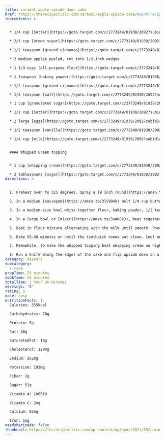 ```yaml
---
title: caramel apple upside down cake
href: https://therecipecritic.com/caramel-apple-upside-cake/#wprm-recipe-container-100470
ingredients: >-
  

  * 1/4 cup [butter](https://goto.target.com/c/2773249/81938/2092?subid1=52e41fac28963d1e058a1042&subid2=https%3A%2F%2Ftherecipecritic.com%2Fcaramel-apple-upside-cake%2F%23wprm-recipe-container-100470&sharedid=The%20Recipe%20Critic&subid3=https%3A%2F%2Fwww.target.com%2Fp%2Fsalted-butter-1lb-good-gather-8482%2F-%2FA-54445965%3Faflt%3Dplt&u=https%3A%2F%2Fwww.target.com%2Fp%2Fsalted-butter-1lb-good-gather-8482%2F-%2FA-54445965%3Faflt%3Dplt#donotlink)

  * 2/3 cup [brown sugar](https://goto.target.com/c/2773249/81938/2092?subid1=52e41fac28963d1e058a1042&subid2=https%3A%2F%2Ftherecipecritic.com%2Fcaramel-apple-upside-cake%2F%23wprm-recipe-container-100470&sharedid=The%20Recipe%20Critic&subid3=https%3A%2F%2Fwww.target.com%2Fp%2Flight-brown-sugar-2lbs-good-38-gather-8482%2F-%2FA-78494376%3Faflt%3Dplt&u=https%3A%2F%2Fwww.target.com%2Fp%2Flight-brown-sugar-2lbs-good-38-gather-8482%2F-%2FA-78494376%3Faflt%3Dplt#donotlink) packed

  * 1/2 teaspoon [ground cinnamon](https://goto.target.com/c/2773249/81938/2092?subid1=52e41fac28963d1e058a1042&subid2=https%3A%2F%2Ftherecipecritic.com%2Fcaramel-apple-upside-cake%2F%23wprm-recipe-container-100470&sharedid=The%20Recipe%20Critic&subid3=https%3A%2F%2Fwww.target.com%2Fp%2Fground-cinnamon-2-37oz-good-38-gather-8482%2F-%2FA-77586373%3Faflt%3Dplt&u=https%3A%2F%2Fwww.target.com%2Fp%2Fground-cinnamon-2-37oz-good-38-gather-8482%2F-%2FA-77586373%3Faflt%3Dplt#donotlink)

  * 2 medium apples peeled, cut into 1/2-inch wedges

  * 1 1/3 cups [all-purpose flour](https://goto.target.com/c/2773249/81938/2092?subid1=52e41fac28963d1e058a1042&subid2=https%3A%2F%2Ftherecipecritic.com%2Fcaramel-apple-upside-cake%2F%23wprm-recipe-container-100470&sharedid=The%20Recipe%20Critic&subid3=https%3A%2F%2Fwww.target.com%2Fp%2Fgold-medal-all-purpose-flour-2lbs%2F-%2FA-13016243%3Faflt%3Dplt&u=https%3A%2F%2Fwww.target.com%2Fp%2Fgold-medal-all-purpose-flour-2lbs%2F-%2FA-13016243%3Faflt%3Dplt#donotlink)

  * 1 teaspoon [baking powder](https://goto.target.com/c/2773249/81938/2092?subid1=52e41fac28963d1e058a1042&subid2=https%3A%2F%2Ftherecipecritic.com%2Fcaramel-apple-upside-cake%2F%23wprm-recipe-container-100470&sharedid=The%20Recipe%20Critic&subid3=https%3A%2F%2Fwww.target.com%2Fp%2Fclabber-girl-gluten-free-double-acting-baking-powder-8-1oz%2F-%2FA-14770673%3Faflt%3Dplt&u=https%3A%2F%2Fwww.target.com%2Fp%2Fclabber-girl-gluten-free-double-acting-baking-powder-8-1oz%2F-%2FA-14770673%3Faflt%3Dplt#donotlink)

  * 1/2 teaspoon [ground cinnamon](https://goto.target.com/c/2773249/81938/2092?subid1=52e41fac28963d1e058a1042&subid2=https%3A%2F%2Ftherecipecritic.com%2Fcaramel-apple-upside-cake%2F%23wprm-recipe-container-100470&sharedid=The%20Recipe%20Critic&subid3=https%3A%2F%2Fwww.target.com%2Fp%2Fground-cinnamon-2-37oz-good-38-gather-8482%2F-%2FA-77586373%3Faflt%3Dplt&u=https%3A%2F%2Fwww.target.com%2Fp%2Fground-cinnamon-2-37oz-good-38-gather-8482%2F-%2FA-77586373%3Faflt%3Dplt#donotlink)

  * 1/4 teaspoon [salt](https://goto.target.com/c/2773249/81938/2092?subid1=52e41fac28963d1e058a1042&subid2=https%3A%2F%2Ftherecipecritic.com%2Fcaramel-apple-upside-cake%2F%23wprm-recipe-container-100470&sharedid=The%20Recipe%20Critic&subid3=https%3A%2F%2Fwww.target.com%2Fp%2Fiodized-salt-26oz-good-38-gather-8482%2F-%2FA-78140513%3Faflt%3Dplt&u=https%3A%2F%2Fwww.target.com%2Fp%2Fiodized-salt-26oz-good-38-gather-8482%2F-%2FA-78140513%3Faflt%3Dplt#donotlink)

  * 1 cup [granulated sugar](https://goto.target.com/c/2773249/81938/2092?subid1=52e41fac28963d1e058a1042&subid2=https%3A%2F%2Ftherecipecritic.com%2Fcaramel-apple-upside-cake%2F%23wprm-recipe-container-100470&sharedid=The%20Recipe%20Critic&subid3=https%3A%2F%2Fwww.target.com%2Fp%2Fgranulated-sugar-4lbs-good-38-gather-8482%2F-%2FA-78471310%3Faflt%3Dplt&u=https%3A%2F%2Fwww.target.com%2Fp%2Fgranulated-sugar-4lbs-good-38-gather-8482%2F-%2FA-78471310%3Faflt%3Dplt#donotlink)

  * 1/2 cup [butter](https://goto.target.com/c/2773249/81938/2092?subid1=52e41fac28963d1e058a1042&subid2=https%3A%2F%2Ftherecipecritic.com%2Fcaramel-apple-upside-cake%2F%23wprm-recipe-container-100470&sharedid=The%20Recipe%20Critic&subid3=https%3A%2F%2Fwww.target.com%2Fp%2Fsalted-butter-1lb-good-gather-8482%2F-%2FA-54445965%3Faflt%3Dplt&u=https%3A%2F%2Fwww.target.com%2Fp%2Fsalted-butter-1lb-good-gather-8482%2F-%2FA-54445965%3Faflt%3Dplt#donotlink) softened

  * 2 large [eggs](https://goto.target.com/c/2773249/81938/2092?subid1=52e41fac28963d1e058a1042&subid2=https%3A%2F%2Ftherecipecritic.com%2Fcaramel-apple-upside-cake%2F%23wprm-recipe-container-100470&sharedid=The%20Recipe%20Critic&subid3=https%3A%2F%2Fwww.target.com%2Fp%2Fvital-farms-pasture-raised-grade-a-large-eggs-12ct%2F-%2FA-18783617%3Faflt%3Dplt&u=https%3A%2F%2Fwww.target.com%2Fp%2Fvital-farms-pasture-raised-grade-a-large-eggs-12ct%2F-%2FA-18783617%3Faflt%3Dplt#donotlink)

  * 1/2 teaspoon [vanilla](https://goto.target.com/c/2773249/81938/2092?subid1=52e41fac28963d1e058a1042&subid2=https%3A%2F%2Ftherecipecritic.com%2Fcaramel-apple-upside-cake%2F%23wprm-recipe-container-100470&sharedid=The%20Recipe%20Critic&subid3=https%3A%2F%2Fwww.target.com%2Fp%2Fmccormick-pure-vanilla-extract-2oz%2F-%2FA-13353225%3Faflt%3Dplt&u=https%3A%2F%2Fwww.target.com%2Fp%2Fmccormick-pure-vanilla-extract-2oz%2F-%2FA-13353225%3Faflt%3Dplt#donotlink)

  * 1/4 cup [milk](https://goto.target.com/c/2773249/81938/2092?subid1=52e41fac28963d1e058a1042&subid2=https%3A%2F%2Ftherecipecritic.com%2Fcaramel-apple-upside-cake%2F%23wprm-recipe-container-100470&sharedid=The%20Recipe%20Critic&subid3=https%3A%2F%2Fwww.target.com%2Fp%2F2-reduced-fat-milk-1gal-good-38-gather-8482%2F-%2FA-13276204%3Faflt%3Dplt&u=https%3A%2F%2Fwww.target.com%2Fp%2F2-reduced-fat-milk-1gal-good-38-gather-8482%2F-%2FA-13276204%3Faflt%3Dplt#donotlink)


  #### Whipped Cream topping


  * 1 cup [whipping cream](https://goto.target.com/c/2773249/81938/2092?subid1=52e41fac28963d1e058a1042&subid2=https%3A%2F%2Ftherecipecritic.com%2Fcaramel-apple-upside-cake%2F%23wprm-recipe-container-100470&sharedid=The%20Recipe%20Critic&subid3=https%3A%2F%2Fwww.target.com%2Fp%2Fheavy-whipping-cream-16-fl-oz-1pt-good-38-gather-8482%2F-%2FA-54550905%3Faflt%3Dplt&u=https%3A%2F%2Fwww.target.com%2Fp%2Fheavy-whipping-cream-16-fl-oz-1pt-good-38-gather-8482%2F-%2FA-54550905%3Faflt%3Dplt#donotlink)

  * 2 tablespoons [sugar](https://goto.target.com/c/2773249/81938/2092?subid1=52e41fac28963d1e058a1042&subid2=https%3A%2F%2Ftherecipecritic.com%2Fcaramel-apple-upside-cake%2F%23wprm-recipe-container-100470&sharedid=The%20Recipe%20Critic&subid3=https%3A%2F%2Fwww.target.com%2Fp%2Fgranulated-sugar-4lbs-good-38-gather-8482%2F-%2FA-78471310%3Faflt%3Dplt&u=https%3A%2F%2Fwww.target.com%2Fp%2Fgranulated-sugar-4lbs-good-38-gather-8482%2F-%2FA-78471310%3Faflt%3Dplt#donotlink)
directions: >-
  

  1. Preheat oven to 325 degrees. Spray a [9 inch round](https://amzn.to/3uzOQpA) or [square pan](https://amzn.to/3uDSDlZ) with cooking spray. Set aside.

  2. In a medium [saucepan](https://amzn.to/3l59Q4k) melt 1/4 cup butter over medium heat until melted. Add the brown sugar. Bring it to a boil and remove it from heat. Stir in 1/4 teaspoon of cinnamon. Pour into the bottom of the greased pan. Arrange the apples over the brown sugar mixture

  3. In a medium-size bowl whisk together flour, baking powder, 1/2 teaspoon cinnamon, and salt. Set bowl aside.

  4. In a large bowl or [mixer](https://amzn.to/3uAU8kJ), beat together 1 cup sugar, and 1/2 cup butter on medium speed until fluffy. Add in eggs and vanilla.

  5. Beat in flour mixture alternating with the milk until smooth. Pour the batter over the apples and spread evenly.

  6. Bake 55-60 minutes or until the toothpick comes out clean. Cool on a [wire rack](https://amzn.to/2ZNNBHX) for 15 minutes.

  7. Meanwhile, to make the whipped topping beat whipping cream on high until soft peaks start to form. Add in 2 tablespoons sugar.

  8. Run a knife along the edges of the cake and flip upside down on a pan. Serve warm with whipped cream on top.
category: dessert
subcategory:
  - cake
prepTime: 25 minutes
cookTime: 55 minutes
totalTime: 1 hour 20 minutes
servings: "8"
rating: 5
ease: easy
nutritionFacts: |-
  Calories: 555kcal

  Carbohydrates: 70g

  Protein: 5g

  Fat: 30g

  SaturatedFat: 18g

  Cholesterol: 128mg

  Sodium: 262mg

  Potassium: 193mg

  Fiber: 2g

  Sugar: 51g

  Vitamin A: 1065IU

  Vitamin C: 2mg

  Calcium: 82mg

  Iron: 1mg
needsMarinade: false
thumbnail: https://therecipecritic.com/wp-content/uploads/2021/09/caramelappleupsidedowncake-1-600x600.jpg
---
```

